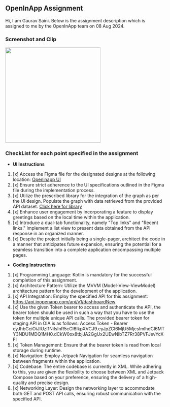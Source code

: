 ## OpenInApp Assignment
Hi, I am Gaurav Saini. Below is the assignment description which is assigned to me by the OpenInApp team on 08 Aug 2024.

### Screenshot and Clip
<img src="https://github.com/user-attachments/assets/ab7336d1-5006-46d1-b2aa-cb70721899b2" width="300">

### CheckList for each point specified in the assignment
- **UI Instructions**

1. [x] Access the Figma file for the designated designs at the following location: [Openinapp UI](https://ios.openinapp.co/UITemp)
2. [x] Ensure strict adherence to the UI specifications outlined in the Figma file during the implementation process.
3. [x] Utilize the prescribed library for the integration of the graph as per the UI design. Populate the graph with data retrieved from the provided API dataset. [Click here for library](https://github.com/PhilJay/MPAndroidChart)
4. [x] Enhance user engagement by incorporating a feature to display greetings based on the local time within the application.
5. [x] Introduce a dual-tab functionality, namely "Top links" and "Recent links." Implement a list view to present data obtained from the API response in an organized manner.
6. [x] Despite the project initially being a single-pager, architect the code in a manner that anticipates future expansion, ensuring the potential for a seamless transition into a complete application encompassing multiple pages.

- **Coding Instructions**
1. [x] Programming Language: Kotlin is mandatory for the successful completion of this assignment.
2. [x] Architecture Pattern: Utilize the MVVM (Model-View-ViewModel) architecture pattern for the development of the application.
3. [x] API Integration: Employ the specified API for this assignment: https://api.inopenapp.com/api/v1/dashboardNew
4. [x] Use the given Token bearer to access and authenticate the API, the bearer token should be used in such a way that you have to use the token for multiple unique API calls.  The provided bearer token for staging API in OIA is as follows: Access Token - Bearer eyJhbGciOiJIUzI1NiIsInR5cCI6IkpXVCJ9.eyJpZCI6MjU5MjcsImlhdCI6MTY3NDU1MDQ1MH0.dCkW0ox8tbjJA2GgUx2UEwNlbTZ7Rr38PVFJevYcXFI
5. [x] Token Management: Ensure that the bearer token is read from local storage during runtime.
6. [x] Navigation: Employ Jetpack Navigation for seamless navigation between fragments within the application.
7. [x] Codebase: The entire codebase is currently in XML. While adhering to this, you are given the flexibility to choose between XML and Jetpack Compose based on your preference, ensuring the delivery of a high-quality and precise design.
8. [x] Networking Layer: Design the networking layer to accommodate both GET and POST API calls, ensuring robust communication with the specified API.
